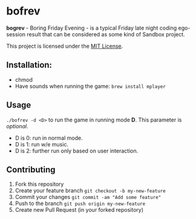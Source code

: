# bofrev
**bogrev** - Boring Friday Evening - is a typical Friday late night coding ego-session result that can be considered as some kind of Sandbox project.

This project is licensed under the [MIT License](https://github.com/simplay/bofrev/blob/master/LICENSE).

## Installation:
+ chmod 
+ Have sounds when running the game: `brew install mplayer`

## Usage
`./bofrev -d <D>` to run the game in running mode **D**. This parameter is _optional_.

+ D is 0: run in normal mode.
+ D is 1: run w/e music.
+ D is 2: further run only based on user interaction.

## Contributing
1. Fork this repository
2. Create your feature branch `git checkout -b my-new-feature`
3. Commit your changes `git commit -am "Add some feature"`
4. Push to the branch `git push origin my-new-feature`
5. Create new Pull Request (in your forked repository)